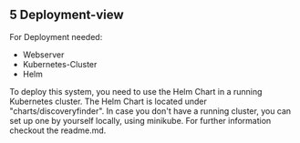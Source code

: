 ## 5 Deployment-view

For Deployment needed:

-   Webserver
-   Kubernetes-Cluster
-   Helm

To deploy this system, you need to use the Helm Chart in a running
Kubernetes cluster. The Helm Chart is located under
"charts/discoveryfinder". In case you don't have a running cluster, you
can set up one by yourself locally, using minikube. For further information
checkout the readme.md.
